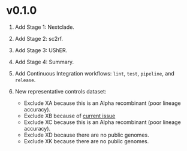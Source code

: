 # v0.1.0

1. Add Stage 1: Nextclade.
1. Add Stage 2: sc2rf.
1. Add Stage 3: UShER.
1. Add Stage 4: Summary.
1. Add Continuous Integration workflows: `lint`, `test`, `pipeline`, and `release`.
1. New representative controls dataset:

    - Exclude XA because this is an Alpha recombinant (poor lineage accuracy).
    - Exclude XB because of [current issue](https://github.com/summercms/covid19-pango-designation/commit/26b7359e34a0b2f122215332b6495fea97ff3fe7)
    - Exclude XC because this is an Alpha recombinant (poor lineage accuracy).
    - Exclude XD because there are no public genomes.
    - Exclude XK because there are no public genomes.
